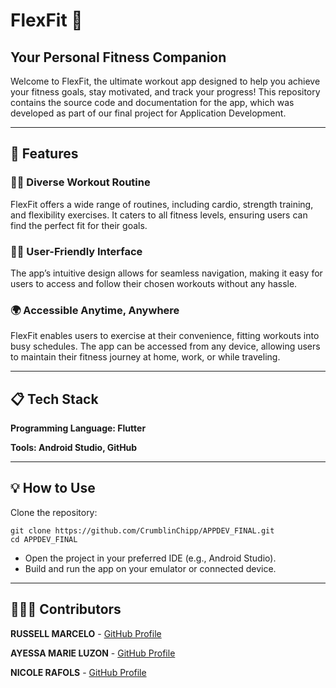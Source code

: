 # FlexFit 💪
## Your Personal Fitness Companion

Welcome to FlexFit, the ultimate workout app designed to help you achieve your fitness goals, stay motivated, and track your progress! This repository contains the source code and documentation for the app, which was developed as part of our final project for Application Development.

---
## 🚀 Features
### 🏋️‍♂️ Diverse Workout Routine
FlexFit offers a wide range of routines, including cardio, strength training, and flexibility exercises. It caters to all fitness levels, ensuring users can find the perfect fit for their goals.

### 👩‍💻 User-Friendly Interface
The app’s intuitive design allows for seamless navigation, making it easy for users to access and follow their chosen workouts without any hassle.

### 🌍 Accessible Anytime, Anywhere
FlexFit enables users to exercise at their convenience, fitting workouts into busy schedules. The app can be accessed from any device, allowing users to maintain their fitness journey at home, work, or while traveling.

--- 
## 📋 Tech Stack
**Programming Language: Flutter**

**Tools: Android Studio, GitHub**

---

## 💡 How to Use
Clone the repository:

```
git clone https://github.com/CrumblinChipp/APPDEV_FINAL.git  
cd APPDEV_FINAL
```
* Open the project in your preferred IDE (e.g., Android Studio).
* Build and run the app on your emulator or connected device.

---

## 🧑‍🤝‍🧑 Contributors
**RUSSELL MARCELO** - [GitHub Profile](https://github.com/CrumblinChipp)

**AYESSA MARIE LUZON** - [GitHub Profile](https://github.com/Ayieee27)

**NICOLE RAFOLS** - [GitHub Profile](https://github.com/nicolerrr1)
